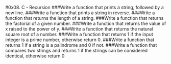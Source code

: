 #0x08. C - Recursion
###Write a function that prints a string, followed by a new line.
###Write a function that prints a string in reverse.
###Write a function that returns the length of a string.
###Write a function that returns the factorial of a given number.
###Write a function that returns the value of x raised to the power of y.
###Write a function that returns the natural square root of a number.
###Write a function that returns 1 if the input integer is a prime number, otherwise return 0.
###Write a function that returns 1 if a string is a palindrome and 0 if not.
###Write a function that compares two strings and returns 1 if the strings can be considered identical, otherwise return 0
